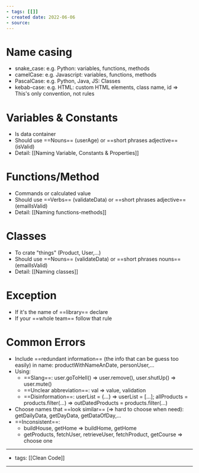 ```yaml
---
- tags: [[]]
- created date: 2022-06-06
- source: 
---
```


# Name casing
- snake_case: e.g. Python: variables, functions, methods 
- camelCase: e.g. Javascript: variables, functions, methods
- PascalCase: e.g. Python, Java, JS: Classes
- kebab-case: e.g. HTML: custom HTML elements, class name, id
=> This's only convention, not rules
# Variables & Constants
- Is data container
- Should use ==Nouns== (userAge) or ==short phrases adjective==(isValid)
- Detail: [[Naming Variable, Constants & Properties]]
# Functions/Method
- Commands or calculated value
- Should use ==Verbs== (validateData) or ==short phrases adjective== (emailIsValid)
- Detail: [[Naming functions-methods]]
# Classes
- To crate "things" (Product, User,...)
- Should use ==Nouns== (validateData) or ==short phrases nouns== (emailIsValid)
- Detail: [[Naming classes]]
# Exception
- If it's the name of ==library== declare
- If your ==whole team== follow that rule
# Common Errors
- Include ==redundant information== (the info that can be guess too easily) in name: productWithNameAnDate, personUser,...
- Using: 
	- ==Slang==: user.goToHell() => user.remove(), user.shutUp() => user.mute()
	- ==Unclear abbreviation==: val => value, validation
	- ==Disinformation==: userList = {...} => userList = [...]; allProducts = products.filter(...) => outDatedProducts = products.filter(...)
- Choose names that ==look similar== (=> hard to choose when need): getDailyData, getDayData, getDataOfDay,...
- ==Inconsistent==: 
	- buildHouse, getHome => buildHome, getHome
	- getProducts, fetchUser, retrieveUser, fetchProduct, getCourse => choose one
---
- tags: [[Clean Code]]
---